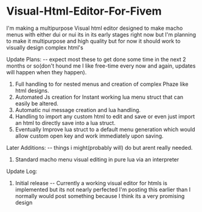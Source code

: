# Visual-Html-Editor-For-Fivem
I'm making a multipurpose Visual html editor designed to make macho menus with either dui or nui its in its early stages right now but I'm planning to make it multipurpose and high quality but for now it should work to visually design complex html's

Update Plans:
-- expect most these to get done some time in the next 2 months or so(don't hound me I like free-time every now and again, updates will happen when they happen).
1. Full handling to for nested menus and creation of complex Phaze like html designs.
2. Automated Js creation for Instant working lua menu struct that can easily be altered.
3. Automatic nui message creation and lua handling.
4. Handling to import any custom html to edit and save or even just import an html to directly save into a lua struct.
5. Eventually Improve lua struct to a default menu generation which would allow custom open key and work immediately upon saving.

Later Additions:
-- things i might(probably will) do but arent really needed.
1. Standard macho menu visual editing in pure lua via an interpreter

Update Log:
1. Initial release -- Currently a working visual editor for htmls is implemented but its not nearly perfected I'm posting this earlier than I normally would post something because I think its a very promising design
